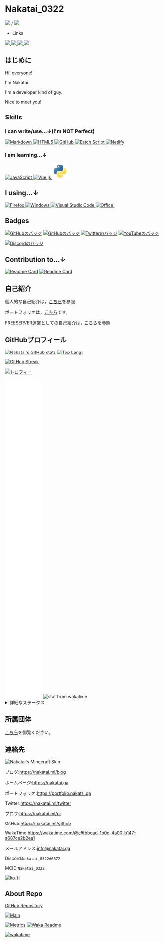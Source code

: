 # Nakatai_0322

<img src="https://avatars.githubusercontent.com/u/65397124?v=4" width="200"> / <img src="https://minotar.net/helm/d297f52003024e5d944fd78edc82891a" width="200">

- Links

<a href="https://nakatai.ga">
    <img src="https://camo.githubusercontent.com/31ca547298603fcad628ec15136c30aab05ac34e3d120cc464faa3196c628e9f/68747470733a2f2f696d6167652e666c617469636f6e2e636f6d2f69636f6e732f7376672f3536352f3536353532372e737667" width="50">
</a>
<a href="https://nakatai-0322.hatenablog.jp/">
    <img src="https://i.imgur.com/HrGRBcm.png" width="50">
</a>
<a href="https://dev.to/nakatai_0322">
    <img src="https://camo.githubusercontent.com/9b13cf00d4d07dcfee53663f62019ef576b7224822fe81dd4be7f94885db5496/68747470733a2f2f63646e2e6a7364656c6976722e6e65742f6e706d2f73696d706c652d69636f6e7340332e302e312f69636f6e732f6465762d646f742d746f2e737667" width="50">
</a>
<a href="https://twitter.com/Nakatai_0322">
    <img src="https://cdn.jsdelivr.net/gh/devicons/devicon/icons/twitter/twitter-original.svg" width="50">
</a>

## はじめに

Hi! everyone!

I'm Nakatai.

I'm a developer kind of guy.

Nice to meet you!

## Skills

### I can write/use...↓(I'm **NOT** Perfect)

<a href="https://w.wiki/3PyA">
    <img src="https://cdn.jsdelivr.net/gh/devicons/devicon/icons/markdown/markdown-original.svg" alt="Markdown" width="50">
</a>
<a href="https://w.wiki/3Q2Z">
    <img src="https://cdn.jsdelivr.net/gh/devicons/devicon/icons/html5/html5-original-wordmark.svg" alt="HTML5" width="50">
</a>
<a href="https://w.wiki/45PM">
    <img src="https://cdn.jsdelivr.net/gh/devicons/devicon/icons/github/github-original.svg" alt="GitHub" width=50>
</a>
<a href="https://w.wiki/3e37">
    <img src="https://i.imgur.com/TJmJbkE.png" alt="Batch Script" width="50">
</a>
<a href="https://w.wiki/4RTG">
    <img src="https://cdn.worldvectorlogo.com/logos/netlify.svg" alt="Netlify" width="50">
</a>

### I am learning...↓

<a href="https://w.wiki/3EDd">
    <img src="https://cdn.jsdelivr.net/gh/devicons/devicon/icons/javascript/javascript-original.svg" alt="JavaScript" width="50">
</a>
<a href="https://w.wiki/45Pm">
    <img src="https://cdn.jsdelivr.net/gh/devicons/devicon/icons/vuejs/vuejs-original.svg" alt="Vue.js" width="50">
</a>
<a href="https://w.wiki/3Eku">
    <img src="https://raw.githubusercontent.com/devicons/devicon/master/icons/python/python-original.svg" alt="Python" width="50">
</a>

## I using...↓

<a href="https://w.wiki/45Po">
    <img src="https://cdn.jsdelivr.net/gh/devicons/devicon/icons/firefox/firefox-plain.svg" alt="Firefox" width="50">
</a>
<a href="https://w.wiki/3e77">
    <img src="https://cdn.jsdelivr.net/gh/devicons/devicon/icons/windows8/windows8-original.svg" alt="Windows" width="50">
</a>
<a href="https://w.wiki/45Ph">
    <img src="https://cdn.jsdelivr.net/gh/devicons/devicon/icons/vscode/vscode-original.svg" alt="Visual Studio Code" width="50">
</a>
<a href="https://w.wiki/45PU">
    <img src="https://upload.wikimedia.org/wikipedia/commons/5/5f/Microsoft_Office_logo_%282019%E2%80%93present%29.svg" alt="Office" width=50>
</a>
<a href="https://w.wiki/3LXC">
    <img src="https://upload.wikimedia.org/wikipedia/commons/1/19/Spotify_logo_without_text.svg" alt="" width="50">
</a>

## Badges

[![GitHubのバッジ](https://img.shields.io/github/followers/Nakatai-0322?style=social)](https://nakatai.ml/github)
[![GitHubのバッジ](https://img.shields.io/github/stars/Nakatai-0322?style=social)](https://nakatai.ml/github)
[![Twitterのバッジ](https://img.shields.io/twitter/follow/Nakatai_0322?style=social)](https://nakatai.ml/twitter)
[![YouTubeのバッジ](https://img.shields.io/youtube/channel/subscribers/UCvH9fbiZUk0DT39BPE9gNhw?style=social)](https://nakatai.ml/youtube)

[![Discordのバッジ](https://img.shields.io/badge/Nakatai_0322%236872-%237289DA.svg?style=flat-square&logo=discord&logoColor=white)](https://img.shields.io/badge/Nakatai_0322%236872-%237289DA.svg?style=flat-square&logo=discord&logoColor=white)

## Contribution to...↓

[![Readme Card](https://github-readme-stats.vercel.app/api/pin/?username=freeserverproject&repo=freeserver-wiki&theme=dracula)](https://github.com/freeserverproject/freeserver-wiki)
[![Readme Card](https://github-readme-stats.vercel.app/api/pin/?username=freeserverproject&repo=freeserverproject.github.io&theme=dracula)](https://github.com/freeserverproject/freeserver-wiki)

## 自己紹介

個人的な自己紹介は，[こちら](https://vprof.me/@/Nakatai_0322)を参照

ポートフォリオは，[こちら](https://nakatai.ga)です。

FREESERVER運営としての自己紹介は，[こちら](https://wiki.freeserver.pro/admins/nakatai_0322.html)を参照

## GitHubプロフィール

[![Nakatai's GitHub stats](https://github-readme-stats.vercel.app/api?username=Nakatai-0322&show_icons=true&theme=github_dark)](https://github.com/anuraghazra/github-readme-stats)
[![Top Langs](https://github-readme-stats.vercel.app/api/top-langs/?username=Nakatai-0322&theme=github_dark)](https://github.com/anuraghazra/github-readme-stats)

[![GitHub Streak](https://github-readme-streak-stats.herokuapp.com?user=Nakatai-0322&theme=github-dark&date_format=%5BY.%5Dn.j&background=22272E&ring=444C56&stroke=22272E&border=444C56)](https://git.io/streak-stats)

[![トロフィー](https://github-profile-trophy.vercel.app/?username=Nakatai-0322&theme=onedark)](https://github.com/ryo-ma/github-profile-trophy)

<img src="./github-metrics.svg" alt="Alternative Text">

<img src="https://wakatime.com/share/@c9fbbcad-1b0d-4a00-b147-a687ce2b2ea1/017815ed-5bba-406e-bc1f-eb452eca4798.svg" alt="stat from wakatime" width="500">

<details>
<summary>
    詳細なステータス
</summary>

<!--START_SECTION:waka-->
![Profile Views](http://img.shields.io/badge/Profile%20Views-35-blue)

**🐱 My GitHub Data** 

> 🏆 871 Contributions in the Year 2021
 > 
> 📦 152.0 kB Used in GitHub's Storage 
 > 
> 🚫 Not Opted to Hire
 > 
> 📜 17 Public Repositories 
 > 
> 🔑 1 Private Repository 
 > 
**I'm an Early 🐤** 

```text
🌞 Morning    128 commits    ██████░░░░░░░░░░░░░░░░░░░   26.95% 
🌆 Daytime    134 commits    ███████░░░░░░░░░░░░░░░░░░   28.21% 
🌃 Evening    212 commits    ███████████░░░░░░░░░░░░░░   44.63% 
🌙 Night      1 commits      ░░░░░░░░░░░░░░░░░░░░░░░░░   0.21%

```
📅 **I'm Most Productive on Saturday** 

```text
Monday       81 commits     ████░░░░░░░░░░░░░░░░░░░░░   17.05% 
Tuesday      51 commits     ██░░░░░░░░░░░░░░░░░░░░░░░   10.74% 
Wednesday    39 commits     ██░░░░░░░░░░░░░░░░░░░░░░░   8.21% 
Thursday     63 commits     ███░░░░░░░░░░░░░░░░░░░░░░   13.26% 
Friday       47 commits     ██░░░░░░░░░░░░░░░░░░░░░░░   9.89% 
Saturday     98 commits     █████░░░░░░░░░░░░░░░░░░░░   20.63% 
Sunday       96 commits     █████░░░░░░░░░░░░░░░░░░░░   20.21%

```


📊 **This Week I Spent My Time On** 

```text
⌚︎ Time Zone: Asia/Tokyo

💬 Programming Languages: 
Markdown                 3 hrs 34 mins       █████████████░░░░░░░░░░░░   53.92% 
YAML                     2 hrs 25 mins       █████████░░░░░░░░░░░░░░░░   36.46% 
CSS                      17 mins             █░░░░░░░░░░░░░░░░░░░░░░░░   4.33% 
HTML                     7 mins              ░░░░░░░░░░░░░░░░░░░░░░░░░   2.0% 
JavaScript               4 mins              ░░░░░░░░░░░░░░░░░░░░░░░░░   1.1%

🔥 Editors: 
VS Code                  6 hrs 23 mins       ████████████████████████░   96.22% 
WebStorm                 11 mins             ░░░░░░░░░░░░░░░░░░░░░░░░░   2.94% 
IntelliJ                 3 mins              ░░░░░░░░░░░░░░░░░░░░░░░░░   0.84%

🐱‍💻 Projects: 
Nakatai-0322             4 hrs 32 mins       █████████████████░░░░░░░░   68.38% 
pro.freeserver.wiki      1 hr 21 mins        █████░░░░░░░░░░░░░░░░░░░░   20.41% 
Nakatai-0322.github.io   31 mins             ██░░░░░░░░░░░░░░░░░░░░░░░   7.81% 
Hello-World              6 mins              ░░░░░░░░░░░░░░░░░░░░░░░░░   1.59% 
FSWarp                   3 mins              ░░░░░░░░░░░░░░░░░░░░░░░░░   0.84%

💻 Operating System: 
Windows                  6 hrs 38 mins       █████████████████████████   100.0%

```

**I Mostly Code in HTML** 

```text
HTML                     3 repos             ████████░░░░░░░░░░░░░░░░░   33.33% 
JavaScript               2 repos             █████░░░░░░░░░░░░░░░░░░░░   22.22% 
CSS                      2 repos             █████░░░░░░░░░░░░░░░░░░░░   22.22% 
Batchfile                1 repo              ██░░░░░░░░░░░░░░░░░░░░░░░   11.11% 
EJS                      1 repo              ██░░░░░░░░░░░░░░░░░░░░░░░   11.11%

```


**Timeline**

![Chart not found](https://raw.githubusercontent.com/Nakatai-0322/Nakatai-0322/main/charts/bar_graph.png) 


 Last Updated on 21/11/2021
<!--END_SECTION:waka-->
</details>

## 所属団体

[こちら](https://docs.google.com/spreadsheets/d/1YQkJmBXS_hnTsipJN3khyU98rgZY7RTB8iwhHU-6ICc/edit?usp=sharing)を御覧ください。

## 連絡先

![Nakatai's Minecraft Skin](https://crafatar.com/renders/body/d297f52003024e5d944fd78edc82891a?&overlay)

ブログ:<https://nakatai.ml/blog>

ホームページ:<https://nakatai.ga>

ポートフォリオ:<https://portfolio.nakatai.ga>

Twitter:<https://nakatai.ml/twitter>

プロフ:<https://nakatai.ml/pr>

GitHub:<https://nakatai.ml/github>

WakaTime:<https://wakatime.com/@c9fbbcad-1b0d-4a00-b147-a687ce2b2ea1>

メールアドレス:[info@nakatai.ga](mailto:info@nakatai.ga)

Discord:`Nakatai_0322#6872`

MCID:`Nakatai_0322`

[![ko-fi](https://ko-fi.com/img/githubbutton_sm.svg)](https://ko-fi.com/E1E15HUC8)

## About Repo

[GitHub Repository](https://github.com/Nakatai-0322/Nakatai-0322)

[![Main](https://github.com/Nakatai-0322/Nakatai-0322/actions/workflows/Main.yml/badge.svg)](https://github.com/Nakatai-0322/Nakatai-0322/actions/workflows/Main.yml)

[![Metrics](https://github.com/Nakatai-0322/Nakatai-0322/actions/workflows/Metrics.yml/badge.svg)](https://github.com/Nakatai-0322/Nakatai-0322/actions/workflows/Metrics.yml)
[![Waka Readme](https://github.com/Nakatai-0322/Nakatai-0322/actions/workflows/Waka-Readme.yml/badge.svg)](https://github.com/Nakatai-0322/Nakatai-0322/actions/workflows/Waka-Readme.yml)

[![wakatime](https://wakatime.com/badge/user/c9fbbcad-1b0d-4a00-b147-a687ce2b2ea1/project/144e7989-c156-4b45-9e7b-7006f47eee8f.svg)](https://wakatime.com/badge/user/c9fbbcad-1b0d-4a00-b147-a687ce2b2ea1/project/144e7989-c156-4b45-9e7b-7006f47eee8f)
